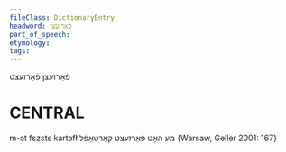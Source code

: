 ```yaml
---
fileClass: DictionaryEntry
headword: פֿאַרזעצן
part_of_speech: 
etymology: 
tags: 
---
```

פֿאַרזעצן
פֿאַרזעצט

CENTRAL
========

m-ɔt fɛzɛts kartɔfł מע האָט פֿאַרזעצט קאַרטאָפֿל {Warsaw, Geller 2001: 167}
